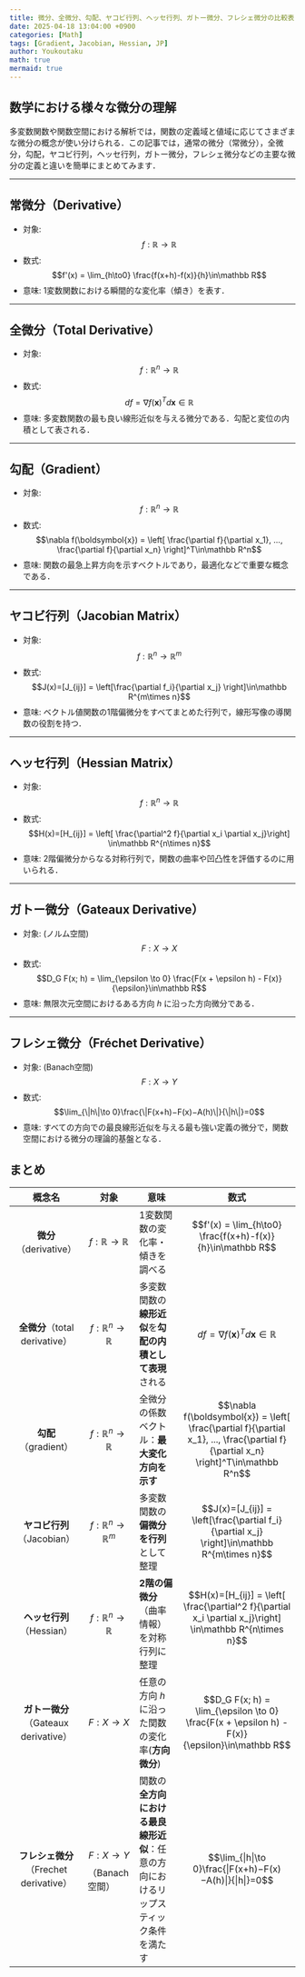 ```yaml
---
title: 微分、全微分、勾配、ヤコビ行列、ヘッセ行列、ガトー微分、フレシェ微分の比較表
date: 2025-04-18 13:04:00 +0900
categories: [Math]
tags: [Gradient, Jacobian, Hessian, JP]
author: Youkoutaku
math: true
mermaid: true
---
```


## 数学における様々な微分の理解
多変数関数や関数空間における解析では，関数の定義域と値域に応じてさまざまな微分の概念が使い分けられる．この記事では，通常の微分（常微分），全微分，勾配，ヤコビ行列，ヘッセ行列，ガトー微分，フレシェ微分などの主要な微分の定義と違いを簡単にまとめてみます．

---
## 常微分（Derivative）
- 対象:
    $$f:\mathbb{R} \to \mathbb{R}$$
- 数式:
    $$f'(x) = \lim_{h\to0} \frac{f(x+h)-f(x)}{h}\in\mathbb R$$
- 意味: 1変数関数における瞬間的な変化率（傾き）を表す．

---
## 全微分（Total Derivative）
- 対象:
    $$f:\mathbb{R}^n \to \mathbb{R}$$
- 数式:
    $$df = \nabla f(\boldsymbol{x})^T d\boldsymbol{x} \in \mathbb R$$
- 意味: 多変数関数の最も良い線形近似を与える微分である．勾配と変位の内積として表される．

---
## 勾配（Gradient）
- 対象:
    $$f:\mathbb{R}^n \to \mathbb{R}$$
- 数式:
    $$\nabla f(\boldsymbol{x}) = \left[ \frac{\partial f}{\partial x_1}, ..., \frac{\partial f}{\partial x_n} \right]^T\in\mathbb R^n$$
- 意味: 関数の最急上昇方向を示すベクトルであり，最適化などで重要な概念である．

---
## ヤコビ行列（Jacobian Matrix）
- 対象:
    $$f:\mathbb{R}^n \to \mathbb{R}^m$$
- 数式:
    $$J(x)=[J_{ij}] = \left[\frac{\partial f_i}{\partial x_j} \right]\in\mathbb R^{m\times n}$$
- 意味: ベクトル値関数の1階偏微分をすべてまとめた行列で，線形写像の導関数の役割を持つ．

---
## ヘッセ行列（Hessian Matrix）
- 対象:
    $$f:\mathbb{R}^n \to \mathbb{R}$$
- 数式:
    $$H(x)=[H_{ij}] = \left[ \frac{\partial^2 f}{\partial x_i \partial x_j}\right] \in\mathbb R^{n\times n}$$
- 意味: 2階偏微分からなる対称行列で，関数の曲率や凹凸性を評価するのに用いられる．

---
## ガトー微分（Gateaux Derivative）
- 対象: (ノルム空間)
    $$F: X \to X$$
- 数式:
    $$D_G F(x; h) = \lim_{\epsilon \to 0} \frac{F(x + \epsilon h) - F(x)}{\epsilon}\in\mathbb R$$
- 意味: 無限次元空間におけるある方向 $h$ に沿った方向微分である．

---
## フレシェ微分（Fréchet Derivative）
- 対象: (Banach空間)
    $$F: X \to Y$$
- 数式:
    $$\lim_{\|h\|\to 0}\frac{\|F(x+h)−F(x)−A(h)\|}{\|h\|}=0$$
- 意味: すべての方向での最良線形近似を与える最も強い定義の微分で，関数空間における微分の理論的基盤となる．


## まとめ

|              概念名               | 対象                                  | 意味                                           | 数式                                                                                                                                  |
| :----------------------------: | ----------------------------------- | -------------------------------------------- | ----------------------------------------------------------------------------------------------------------------------------------- |
|       **微分**（derivative）       | $$f:\mathbb{R} \to \mathbb{R}$$     | 1変数関数の変化率・傾きを調べる                             | $$f'(x) = \lim_{h\to0} \frac{f(x+h)-f(x)}{h}\in\mathbb R$$​                                                                         |
|   **全微分**（total derivative）    | $$f:\mathbb{R}^n \to \mathbb{R}$$   | 多変数関数の**線形近似**を**勾配の内積として表現**される             | $$df = \nabla f(\boldsymbol{x})^T d\boldsymbol{x} \in \mathbb R$$                                                                   |
|        **勾配**（gradient）        | $$f:\mathbb{R}^n \to \mathbb{R}$$   | 全微分の係数ベクトル：**最大変化方向を示す**                     | $$\nabla f(\boldsymbol{x}) = \left[ \frac{\partial f}{\partial x_1}, ..., \frac{\partial f}{\partial x_n} \right]^T\in\mathbb R^n$$ |
|      **ヤコビ行列**（Jacobian）       | $$f:\mathbb{R}^n \to \mathbb{R}^m$$ | 多変数関数の**偏微分を行列**として整理                        | $$J(x)=[J_{ij}] = \left[\frac{\partial f_i}{\partial x_j} \right]\in\mathbb R^{m\times n}$$                                         |
|       **ヘッセ行列**（Hessian）       | $$f:\mathbb{R}^n \to \mathbb{R}$$   | **2階の偏微分**（曲率情報）を対称行列に整理                         | $$H(x)=[H_{ij}] = \left[ \frac{\partial^2 f}{\partial x_i \partial x_j}\right] \in\mathbb R^{n\times n}$$​                          |
| **ガトー微分**（Gateaux derivative）  | $$F: X \to X$$                      | 任意の方向 $h$ に沿った関数の変化率(**方向微分**)                         | $$D_G F(x; h) = \lim_{\epsilon \to 0} \frac{F(x + \epsilon h) - F(x)}{\epsilon}\in\mathbb R$$                                       |
| **フレシェ微分**（Frechet derivative） | $$F: X \to Y$$（Banach空間）            | 関数の**全方向における最良線形近似**：任意の方向におけるリップスティック条件を満たす | $$\lim_{\|h\|\to 0}\frac{\|F(x+h)−F(x)−A(h)\|}{\|h\|}=0$$                                                                           |

